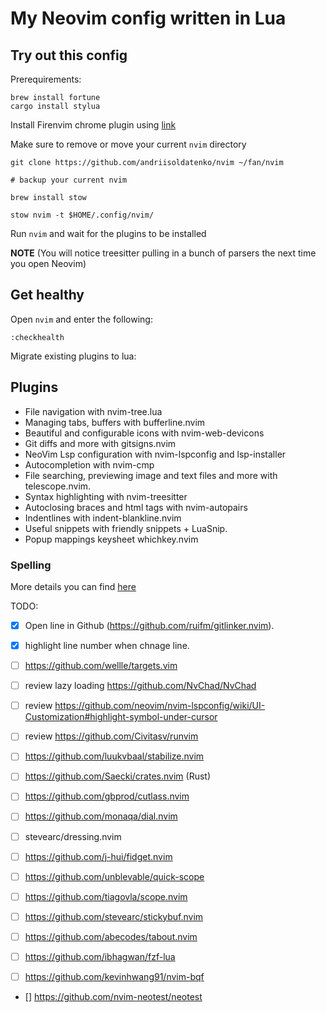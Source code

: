 # My Neovim config written in Lua

## Try out this config


Prerequirements:
```
brew install fortune
cargo install stylua
```

Install Firenvim chrome plugin using [link](https://chrome.google.com/webstore/detail/firenvim/egpjdkipkomnmjhjmdamaniclmdlobbo)


Make sure to remove or move your current `nvim` directory

```
git clone https://github.com/andriisoldatenko/nvim ~/fan/nvim

# backup your current nvim

brew install stow

stow nvim -t $HOME/.config/nvim/
```
Run `nvim` and wait for the plugins to be installed 


**NOTE** (You will notice treesitter pulling in a bunch of parsers the next time you open Neovim) 

## Get healthy

Open `nvim` and enter the following:

```
:checkhealth
```

Migrate existing plugins to lua:

## Plugins
- File navigation with nvim-tree.lua
- Managing tabs, buffers with bufferline.nvim
- Beautiful and configurable icons with nvim-web-devicons
- Git diffs and more with gitsigns.nvim
- NeoVim Lsp configuration with nvim-lspconfig and lsp-installer
- Autocompletion with nvim-cmp
- File searching, previewing image and text files and more with telescope.nvim.
- Syntax highlighting with nvim-treesitter
- Autoclosing braces and html tags with nvim-autopairs
- Indentlines with indent-blankline.nvim
- Useful snippets with friendly snippets + LuaSnip.
- Popup mappings keysheet whichkey.nvim

### Spelling

More details you can find [here](https://neovim.io/doc/user/spell.html)

TODO:
- [x] Open line in Github (https://github.com/ruifm/gitlinker.nvim).
- [x] highlight line number when chnage line.
- [ ] https://github.com/wellle/targets.vim
- [ ] review lazy loading https://github.com/NvChad/NvChad
- [ ] review https://github.com/neovim/nvim-lspconfig/wiki/UI-Customization#highlight-symbol-under-cursor
- [ ] review https://github.com/Civitasv/runvim
- [ ] https://github.com/luukvbaal/stabilize.nvim

- [ ] https://github.com/Saecki/crates.nvim (Rust)
- [ ] https://github.com/gbprod/cutlass.nvim
- [ ] https://github.com/monaqa/dial.nvim
- [ ] stevearc/dressing.nvim
- [ ] https://github.com/j-hui/fidget.nvim
- [ ] https://github.com/unblevable/quick-scope
- [ ] https://github.com/tiagovla/scope.nvim
- [ ] https://github.com/stevearc/stickybuf.nvim
- [ ] https://github.com/abecodes/tabout.nvim
- [ ] https://github.com/ibhagwan/fzf-lua
- [ ] https://github.com/kevinhwang91/nvim-bqf
- [] https://github.com/nvim-neotest/neotest
